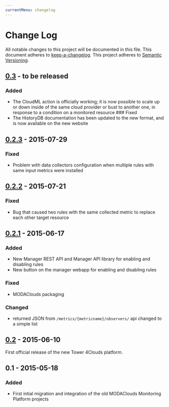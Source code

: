 ```yaml
---
currentMenu: changelog
---
```


# Change Log
All notable changes to this project will be documented in this file.
This document adheres to [keep-a-changelog].
This project adheres to [Semantic Versioning](http://semver.org/).

## [0.3] - to be released
### Added
- The CloudML action is officially working; it is now possible to scale up or down inside of the same cloud provider or bust to another one, in response to a condition on a monitored resource
### Fixed
- The HistoryDB documentation has been updated to the new format, and is now available on the new website

## [0.2.3] - 2015-07-29
### Fixed
- Problem with data collectors configuration when multiple rules with same input metrics were installed

## [0.2.2] - 2015-07-21
### Fixed
- Bug that caused two rules with the same collected metric to replace each other target resource

## [0.2.1] - 2015-06-17
### Added
- New Manager REST API and Manager API library for enabling and disabling rules
- New button on the manager webapp for enabling and disabling rules

### Fixed
- MODAClouds packaging

### Changed
- returned JSON from `/metrics/{metricname}/observers/` api changed to a simple list

## [0.2] - 2015-06-10
First official release of the new Tower 4Clouds platform.

## 0.1 - 2015-05-18
### Added
- First intial migration and integration of the old MODAClouds Monitoring Platform projects

[keep-a-changelog]: https://github.com/olivierlacan/keep-a-changelog
[unreleased]: https://github.com/deib-polimi/tower4clouds/compare/v0.2.3...develop
[0.3]: https://github.com/deib-polimi/tower4clouds/compare/v0.2.3...v0.3
[0.2.3]: https://github.com/deib-polimi/tower4clouds/compare/v0.2.2...v0.2.3
[0.2.2]: https://github.com/deib-polimi/tower4clouds/compare/v0.2.1...v0.2.2
[0.2.1]: https://github.com/deib-polimi/tower4clouds/compare/v0.2...v0.2.1
[0.2]: https://github.com/deib-polimi/tower4clouds/compare/v0.1...v0.2
